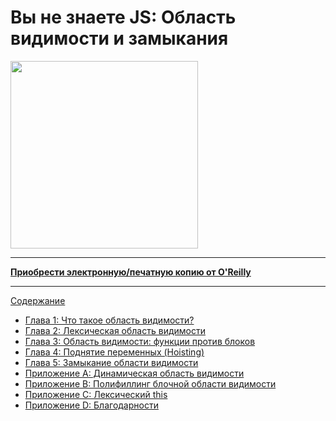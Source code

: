 # Вы не знаете JS: Область видимости и замыкания

<img src="cover.jpg" width="300">

-----

**[Приобрести электронную/печатную копию от O'Reilly](http://shop.oreilly.com/product/0636920026327.do)**

-----

[Содержание](toc.md)

* [Глава 1: Что такое область видимости?](ch1.md)
* [Глава 2: Лексическая область видимости](ch2.md)
* [Глава 3: Область видимости: функции против блоков](ch3.md)
* [Глава 4: Поднятие переменных (Hoisting)](ch4.md)
* [Глава 5: Замыкание области видимости](ch5.md)
* [Приложение A: Динамическая область видимости](apA.md)
* [Приложение B: Полифиллинг блочной области видимости](apB.md)
* [Приложение C: Лексический this](apC.md)
* [Приложение D: Благодарности](apD.md)
